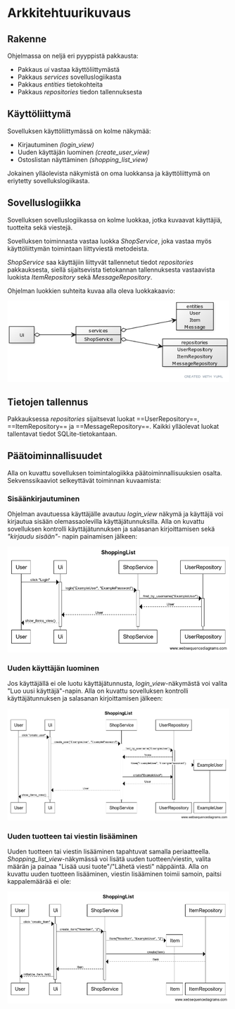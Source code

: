 # Arkkitehtuurikuvaus

## Rakenne

Ohjelmassa on neljä eri pyyppistä pakkausta:
- Pakkaus *ui* vastaa käyttöliittymästä
- Pakkaus *services* sovelluslogiikasta
- Pakkaus *entities* tietokohteita 
- Pakkaus *repositories* tiedon tallennuksesta

## Käyttöliittymä

Sovelluksen käyttöliittymässä on kolme näkymää:

- Kirjautuminen *(login_view)*
- Uuden käyttäjän luominen *(create_user_view)*
- Ostoslistan näyttäminen *(shopping_list_view)*

Jokainen ylläolevista näkymistä on oma luokkansa ja käyttöliittymä on eriytetty sovellukslogiikasta. 

## Sovelluslogiikka

Sovelluksen sovelluslogiikassa on kolme luokkaa, jotka kuvaavat käyttäjiä, tuotteita sekä viestejä.

Sovelluksen toiminnasta vastaa luokka *ShopService*, joka vastaa myös käyttöliittymän toimintaan liittyviestä metodeista. 

*ShopService* saa käyttäjiin liittyvät tallennetut tiedot *repositories* pakkauksesta, siellä sijaitsevista tietokannan tallennuksesta vastaavista luokista *ItemRepository* sekä *MessageRepository*.

Ohjelman luokkien suhteita kuvaa alla oleva luokkakaavio:

![Luokkakaavio](/dokumentaatio/kuvat/luokkakaavio.png)

## Tietojen tallennus

Pakkauksessa *repositories* sijaitsevat luokat ==UserRepository==, ==ItemRepository== ja ==MessageRepository==. 
Kaikki ylläolevat luokat tallentavat tiedot SQLite-tietokantaan. 

## Päätoiminnallisuudet

Alla on kuvattu sovelluksen toimintalogiikka päätoiminnallisuuksien osalta. Sekvenssikaaviot selkeyttävät toiminnan kuvaamista:

### Sisäänkirjautuminen

Ohjelman avautuessa käyttäjälle avautuu *login_view* näkymä ja käyttäjä voi kirjautua sisään olemassaolevilla käyttäjätunnuksilla. Alla on kuvattu sovelluksen kontrolli käyttäjätunnuksen ja salasanan kirjoittamisen sekä *"kirjaudu sisään"*- napin painamisen jälkeen:

![Sekvenssikaavio_login](/dokumentaatio/kuvat/sekvenssikaavio_login.png)

### Uuden käyttäjän luominen

Jos käyttäjällä ei ole luotu käyttäjätunnusta, *login_view*-näkymästä voi valita "Luo uusi käyttäjä"-napin. Alla on kuvattu sovelluksen kontrolli käyttäjätunnuksen ja salasanan kirjoittamisen jälkeen:

![Sekvenssikaavio_create_user](/dokumentaatio/kuvat/sekvenssikaavio_create_user.png)

### Uuden tuotteen tai viestin lisääminen

Uuden tuotteen tai viestin lisääminen tapahtuvat samalla periaatteella. *Shopping_list_view*-näkymässä voi lisätä uuden tuotteen/viestin, valita määrän ja painaa "Lisää uusi tuote"/"Lähetä viesti" näppäintä. Alla on kuvattu uuden tuotteen lisääminen, viestin lisääminen toimii samoin, paitsi kappalemäärää ei ole: 

![Sekvenssikaavio_create_item](/dokumentaatio/kuvat/sekvenssikaavio_create_item.png)